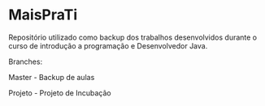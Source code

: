 # MaisPraTi

Repositório utilizado como backup dos trabalhos desenvolvidos durante o curso de introdução a programação e Desenvolvedor Java.

Branches:

Master - Backup de aulas

Projeto - Projeto de Incubação
